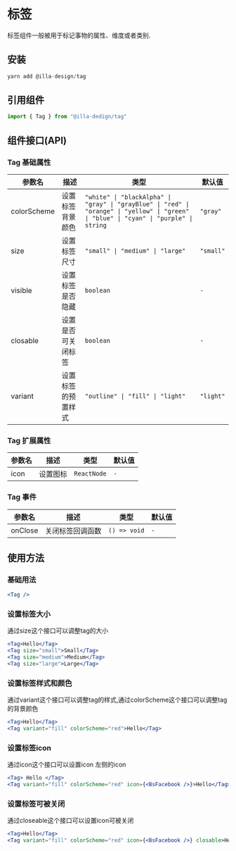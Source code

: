 # 标签 <TAG>

标签组件一般被用于标记事物的属性、维度或者类别.

## 安装

```jsx
yarn add @illa-design/tag
```

## 引用组件

```jsx
import { Tag } from "@illa-dedign/tag"
```

## 组件接口(API)

### Tag 基础属性

| 参数名      | 描述               | 类型                                                         | 默认值    |
| ----------- | ------------------ | ------------------------------------------------------------ | --------- |
| colorScheme | 设置标签背景颜色   | `"white" \| "blackAlpha" \| "gray" \| "grayBlue" \| "red" \| "orange" \| "yellow" \| "green" \| "blue" \| "cyan" \| "purple" \| string` | `"gray"`  |
| size        | 设置标签尺寸       | `"small" \| "medium" \| "large"`                   | `"small"` |
| visible     | 设置标签是否隐藏   | `boolean`                                                    | `-`       |
| closable    | 设置是否可关闭标签 | `boolean`                                                    | `-`       |
| variant     | 设置标签的预置样式   | `"outline" \| "fill" \| "light"`                               | `"light"`    |

### Tag 扩展属性

| 参数名 | 描述     | 类型        | 默认值 |
| ------ | -------- | ----------- | ------ |
| icon   | 设置图标 | `ReactNode` | `-`    |

### Tag 事件

| 参数名  | 描述             | 类型         | 默认值 |
| ------- | ---------------- | ------------ | ------ |
| onClose | 关闭标签回调函数 | `() => void` | `-`  |

## 使用方法

### 基础用法
  
```jsx
<Tag />
```  
  
### 设置标签大小

通过size这个接口可以调整tag的大小
  
```jsx
<Tag>Hello</Tag>
<Tag size="small">Small</Tag>
<Tag size="medium">Medium</Tag>
<Tag size="large">Large</Tag>
``` 
  
### 设置标签样式和颜色

通过variant这个接口可以调整tag的样式,通过colorScheme这个接口可以调整tag的背景颜色

```jsx
<Tag>Hello</Tag>
<Tag variant="fill" colorScheme="red">Hello</Tag>
```   

### 设置标签icon

通过icon这个接口可以设置icon 左侧的icon

```jsx
<Tag> Hello </Tag>
<Tag variant="fill" colorScheme="red" icon={<BsFacebook />}>Hello</Tag>
```  
  
### 设置标签可被关闭

通过closeable这个接口可以设置icon可被关闭

```jsx
<Tag>Hello</Tag>
<Tag variant="fill" colorScheme="red" icon={<BsFacebook />} closable>Hello</Tag>
```  

